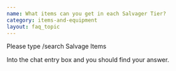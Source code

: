 ```yaml
---
name: What items can you get in each Salvager Tier?
category: items-and-equipment
layout: faq_topic
---
```

Please type /search Salvage Items

Into the chat entry box and you should find your answer.